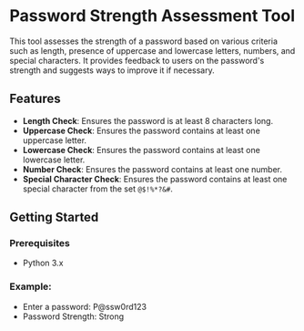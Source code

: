 # Password Strength Assessment Tool

This tool assesses the strength of a password based on various criteria such as length, presence of uppercase and lowercase letters, numbers, and special characters. It provides feedback to users on the password's strength and suggests ways to improve it if necessary.

## Features

- **Length Check**: Ensures the password is at least 8 characters long.
- **Uppercase Check**: Ensures the password contains at least one uppercase letter.
- **Lowercase Check**: Ensures the password contains at least one lowercase letter.
- **Number Check**: Ensures the password contains at least one number.
- **Special Character Check**: Ensures the password contains at least one special character from the set `@$!%*?&#`.

## Getting Started

### Prerequisites

- Python 3.x
### Example:
- Enter a password: P@ssw0rd123
- Password Strength: Strong
